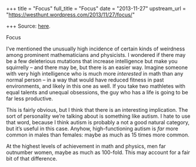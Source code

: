 +++
title = "Focus"
full_title = "Focus"
date = "2013-11-27"
upstream_url = "https://westhunt.wordpress.com/2013/11/27/focus/"

+++
Source: [here](https://westhunt.wordpress.com/2013/11/27/focus/).

Focus

I’ve mentioned the unusually high incidence of certain kinds of
weirdness among prominent mathematicians and physicists. I wondered if
there may be a few deleterious mutations that increase intelligence but
make you squirrelly – and there may be, but there is an easier way.
Imagine someone with very high intelligence who is much more
*interested* in math than any normal person – in a way that would have
reduced fitness in past environments, and likely in this one as well.
If you take two mathletes with equal talents and unequal obsessions, the
guy who has a life is going to be far less productive.

This is fairly obvious, but I think that there is an interesting
implication. The sort of personality we’re talking about is something
like autism. I hate to use that word, because I think autism is
probably a not a good natural category, but it’s useful in this case.
Anyhow, high-functioning autism is *far* more common in males than
females: maybe as much as 15 times more common.

At the highest levels of achievement in math and physics, men far
outnumber women, maybe as much as 100-fold. This may account for a
fair bit of that difference.









